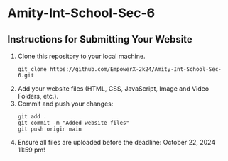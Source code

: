# Amity-Int-School-Sec-6
## Instructions for Submitting Your Website
1. Clone this repository to your local machine.
   ```
   git clone https://github.com/EmpowerX-2k24/Amity-Int-School-Sec-6.git
   ```
2. Add your website files (HTML, CSS, JavaScript, Image and Video Folders, etc.).
3. Commit and push your changes:
   ```
   git add .
   git commit -m "Added website files"
   git push origin main
   ```
4. Ensure all files are uploaded before the deadline: October 22, 2024 11:59 pm!
